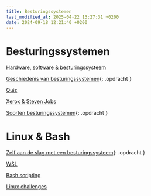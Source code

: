 ```yaml
---
title: Besturingssystemen
last_modified_at: 2025-04-22 13:27:31 +0200
date: 2024-09-18 12:21:40 +0200
---
```


# Besturingssystemen

[Hardware, software & besturingssysteem](Hardware-software-besturingssysteem)

[Geschiedenis van besturingssystemen](Geschiedenis-van-besturingssystemen){: .opdracht }

[Quiz](Geschiedenis-van-besturingssystemen-quiz)

[Xerox & Steven Jobs](Xerox-en-steve-jobs)

[Soorten besturingssystemen](Soorten-besturingssystemen){: .opdracht }

# Linux & Bash

[Zelf aan de slag met een besturingssysteem](Zelf-aan-de-slag-met-een-besturingssysteem){: .opdracht }

[WSL](WSL)

[Bash scripting](Bash-scripting)

[Linux challenges](Linux-challenges)
